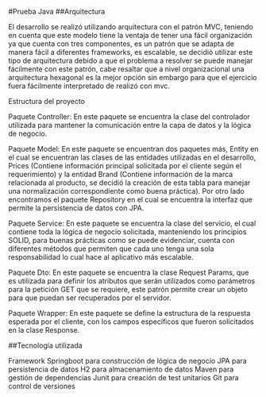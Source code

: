 #Prueba Java
##Arquitectura


El desarrollo se realizó utilizando arquitectura con el patrón MVC, teniendo en cuenta que este modelo tiene la ventaja de tener una fácil organización ya que cuenta con tres componentes, es un patrón que se adapta de manera fácil a diferentes frameworks, es escalable, se decidió utilizar este tipo de arquitectura debido a que el problema a resolver se puede manejar fácilmente con este patrón, cabe resaltar que a nivel organizacional una arquitectura hexagonal es la mejor opción sin embargo para que el ejercicio fuera fácilmente interpretado de realizó con mvc.


Estructura del proyecto

Paquete Controller: En este paquete se encuentra la clase del controlador utilizada para mantener la comunicación entre la capa de datos y la lógica de negocio.

Paquete Model: En este paquete se encuentran dos paquetes más, Entity en el cual se encuentran las clases de las entidades utilizadas en el desarrollo, Prices (Contiene información principal solicitada por el cliente según el requerimiento) y la entidad Brand (Contiene información de la marca relacionada al producto, se decidió la creación de esta tabla para manejar una normalización correspondiente como buena práctica). Por otro lado encontramos el paquete Repository en el cual se encuentra la interfaz que permite la persistencia de datos con JPA.

Paquete Service: En este paquete se encuentra la clase del servicio, el cual contiene toda la lógica de negocio solicitada, manteniendo los principios SOLID, para buenas prácticas como se puede evidenciar, cuenta con diferentes métodos que permiten que cada uno tenga una sola responsabilidad lo cual hace al aplicativo más escalable.

Paquete Dto: En este paquete se encuentra la clase Request Params, que es utilizada para definir los atributos que serán utilizados como parámetros para la petición GET que se requiere, este patrón permite crear un objeto para que puedan ser recuperados por el servidor.

Paquete Wrapper: En este paquete se define la estructura de la respuesta esperada por el cliente, con los campos específicos que fueron solicitados en la clase Response.

##Tecnología utilizada

Framework Springboot para construcción de lógica de negocio
JPA para persistencia de datos
H2 para almacenamiento de datos
Maven para gestión de dependencias
Junit para creación de test unitarios
Git para control de versiones
